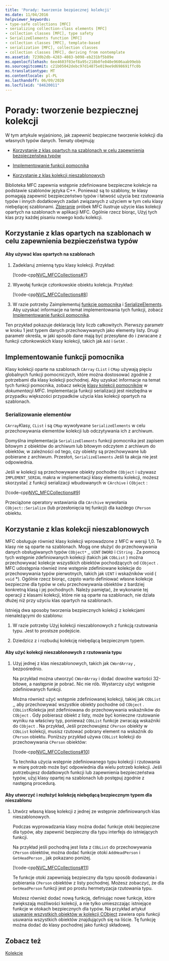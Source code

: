 ```yaml
---
title: 'Porady: tworzenie bezpiecznej kolekcji'
ms.date: 11/04/2016
helpviewer_keywords:
- type-safe collections [MFC]
- serializing collection-class elements [MFC]
- collection classes [MFC], type safety
- SerializeElements function [MFC]
- collection classes [MFC], template-based
- serialization [MFC], collection classes
- collection classes [MFC], deriving from nontemplate
ms.assetid: 7230b2db-4283-4083-b098-eb231bf5b89e
ms.openlocfilehash: 6ee4603f03ef8a95c218b0fe040e9606aab99ebb
ms.sourcegitcommit: c21b05042debc97d14875e019ee9d698691ffc0b
ms.translationtype: MT
ms.contentlocale: pl-PL
ms.lasthandoff: 06/09/2020
ms.locfileid: "84620011"
---
```

# <a name="how-to-make-a-type-safe-collection"></a>Porady: tworzenie bezpiecznej kolekcji

W tym artykule wyjaśniono, jak zapewnić bezpieczne tworzenie kolekcji dla własnych typów danych. Tematy obejmują:

- [Korzystanie z klas opartych na szablonach w celu zapewnienia bezpieczeństwa typów](#_core_using_template.2d.based_classes_for_type_safety)

- [Implementowanie funkcji pomocnika](#_core_implementing_helper_functions)

- [Korzystanie z klas kolekcji nieszablonowych](#_core_using_nontemplate_collection_classes)

Biblioteka MFC zapewnia wstępnie zdefiniowane bezpieczne kolekcje na podstawie szablonów języka C++. Ponieważ są to szablony, te klasy pomagają zapewnić bezpieczeństwo typów i łatwość użycia bez rzutowania typów i innych dodatkowych zadań związanych z użyciem w tym celu klasy niebędącej szablonami. [Zbieranie](../overview/visual-cpp-samples.md) próbek MFC ilustruje użycie klas kolekcji opartych na szablonach w aplikacji MFC. Ogólnie rzecz biorąc, Użyj tych klas przy każdej pisaniu nowego kodu kolekcji.

## <a name="using-template-based-classes-for-type-safety"></a><a name="_core_using_template.2d.based_classes_for_type_safety"></a>Korzystanie z klas opartych na szablonach w celu zapewnienia bezpieczeństwa typów

#### <a name="to-use-template-based-classes"></a>Aby używać klas opartych na szablonach

1. Zadeklaruj zmienną typu klasy kolekcji. Przykład:

   [!code-cpp[NVC_MFCCollections#7](codesnippet/cpp/how-to-make-a-type-safe-collection_1.cpp)]

1. Wywołaj funkcje członkowskie obiektu kolekcja. Przykład:

   [!code-cpp[NVC_MFCCollections#8](codesnippet/cpp/how-to-make-a-type-safe-collection_2.cpp)]

1. W razie potrzeby Zaimplementuj [funkcje pomocnika](reference/collection-class-helpers.md) i [SerializeElements](reference/collection-class-helpers.md#serializeelements). Aby uzyskać informacje na temat implementowania tych funkcji, zobacz [Implementowanie funkcji pomocnika](#_core_implementing_helper_functions).

Ten przykład pokazuje deklarację listy liczb całkowitych. Pierwszy parametr w kroku 1 jest typem danych przechowywanych jako elementy listy. Drugi parametr określa, w jaki sposób dane mają być przesyłane do i zwracane z funkcji członkowskich klasy kolekcji, takich jak `Add` i `GetAt` .

## <a name="implementing-helper-functions"></a><a name="_core_implementing_helper_functions"></a>Implementowanie funkcji pomocnika

Klasy kolekcji oparte na szablonach `CArray` `CList` i `CMap` używają pięciu globalnych funkcji pomocniczych, które można dostosować zgodnie z potrzebami dla klasy kolekcji pochodnej. Aby uzyskać informacje na temat tych funkcji pomocnika, zobacz sekcję [klasy kolekcji pomocników](reference/collection-class-helpers.md) w *dokumentacji MFC*. Implementacja funkcji serializacji jest niezbędna w przypadku większości przypadków użycia klas kolekcji opartych na szablonach.

### <a name="serializing-elements"></a><a name="_core_serializing_elements"></a>Serializowanie elementów

`CArray`Klasy, `CList` i są `CMap` wywoływane `SerializeElements` w celu przechowywania elementów kolekcji lub odczytywania ich z archiwum.

Domyślna implementacja `SerializeElements` funkcji pomocnika jest zapisem bitowym z obiektów do archiwum lub bitowym odczytem z archiwum do obiektów, w zależności od tego, czy obiekty są przechowywane lub pobierane z archiwum. Przesłoń, `SerializeElements` Jeśli ta akcja nie jest odpowiednia.

Jeśli w kolekcji są przechowywane obiekty pochodne `CObject` i używasz `IMPLEMENT_SERIAL` makra w implementacji klasy elementu kolekcji, możesz skorzystać z funkcji serializacji wbudowanych w `CArchive` i `CObject` :

[!code-cpp[NVC_MFCCollections#9](codesnippet/cpp/how-to-make-a-type-safe-collection_3.cpp)]

Przeciążone operatory wstawiania dla `CArchive` wywołania `CObject::Serialize` (lub przesłonięcia tej funkcji) dla każdego `CPerson` obiektu.

## <a name="using-nontemplate-collection-classes"></a><a name="_core_using_nontemplate_collection_classes"></a>Korzystanie z klas kolekcji nieszablonowych

MFC obsługuje również klasy kolekcji wprowadzone z MFC w wersji 1,0. Te klasy nie są oparte na szablonach. Mogą one służyć do przechowywania danych obsługiwanych typów `CObject*` ,, `UINT` `DWORD` i `CString` . Za pomocą tych wstępnie zdefiniowanych kolekcji (takich jak `CObList` ) można przechowywać kolekcje wszystkich obiektów pochodzących od `CObject` . MFC udostępnia również inne wstępnie zdefiniowane kolekcje do przechowywania typów pierwotnych, takich jak `UINT` i wskaźników void ( `void` *). Ogólnie rzecz biorąc, często warto definiować własne kolekcje bezpieczne dla typów w celu przechowywania obiektów z bardziej konkretną klasą i jej pochodnych. Należy pamiętać, że wykonanie tej operacji z klasami kolekcji, które nie są oparte na szablonach, nie działa dłużej niż przy użyciu klas opartych na szablonach.

Istnieją dwa sposoby tworzenia bezpiecznych kolekcji z kolekcjami nienależącymi do szablonu:

1. W razie potrzeby Użyj kolekcji nieszablonowych z funkcją rzutowania typu. Jest to prostsze podejście.

1. Dziedzicz z i rozbuduj kolekcję niebędącą bezpiecznym typem.

#### <a name="to-use-the-nontemplate-collections-with-type-casting"></a>Aby użyć kolekcji nieszablonowych z rzutowania typu

1. Użyj jednej z klas nieszablonowych, takich jak `CWordArray` , bezpośrednio.

   Na przykład można utworzyć `CWordArray` i dodać dowolne wartości 32-bitowe, a następnie je pobrać. Nic nie rób. Wystarczy użyć wstępnie zdefiniowanych funkcji.

   Można również użyć wstępnie zdefiniowanej kolekcji, takiej jak `CObList` ,, aby przechowywać wszystkie obiekty pochodne od `CObject` . `CObList`Kolekcja jest zdefiniowana do przechowywania wskaźników do `CObject` . Gdy pobierasz obiekt z listy, może być konieczne rzutowanie wyniku na właściwy typ, ponieważ `CObList` funkcje zwracają wskaźniki do `CObject` . Na przykład, Jeśli przechowujesz `CPerson` obiekty w `CObList` kolekcji, musisz rzutować pobrany element na wskaźnik do `CPerson` obiektu. Poniższy przykład używa `CObList` kolekcji do przechowywania `CPerson` obiektów:

   [!code-cpp[NVC_MFCCollections#10](codesnippet/cpp/how-to-make-a-type-safe-collection_4.cpp)]

   Ta technika użycia wstępnie zdefiniowanego typu kolekcji i rzutowania w miarę potrzeb może być odpowiednia dla wielu potrzeb kolekcji. Jeśli potrzebujesz dodatkowych funkcji lub zapewnienia bezpieczeństwa typów, użyj klasy opartej na szablonach lub postępuj zgodnie z następną procedurą.

#### <a name="to-derive-and-extend-a-nontemplate-type-safe-collection"></a>Aby utworzyć i rozłożyć kolekcję niebędącą bezpiecznym typem dla nieszablonu

1. Utwórz własną klasę kolekcji z jednej ze wstępnie zdefiniowanych klas nieszablonowych.

   Podczas wyprowadzania klasy można dodać funkcje otoki bezpieczne dla typów, aby zapewnić bezpieczny dla typu interfejs do istniejących funkcji.

   Na przykład jeśli pochodną jest lista z `CObList` do przechowywania `CPerson` obiektów, można dodać funkcje otoki `AddHeadPerson` i `GetHeadPerson` , jak pokazano poniżej.

   [!code-cpp[NVC_MFCCollections#11](codesnippet/cpp/how-to-make-a-type-safe-collection_5.h)]

   Te funkcje otoki zapewniają bezpieczny dla typu sposób dodawania i pobierania `CPerson` obiektów z listy pochodnej. Możesz zobaczyć, że dla `GetHeadPerson` funkcji jest po prostu hermetyzacja rzutowania typu.

   Możesz również dodać nową funkcję, definiując nowe funkcje, które zwiększają możliwości kolekcji, a nie tylko umieszczając istniejące funkcje w otokach bezpiecznych dla typów. Na przykład artykuł [usuwanie wszystkich obiektów w kolekcji CObject](deleting-all-objects-in-a-cobject-collection.md) zawiera opis funkcji usuwania wszystkich obiektów znajdujących się na liście. Tę funkcję można dodać do klasy pochodnej jako funkcji składowej.

## <a name="see-also"></a>Zobacz też

[Kolekcje](collections.md)
